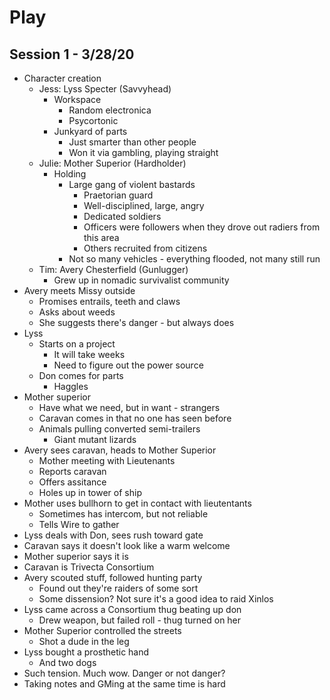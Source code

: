 # Play

## Session 1 - 3/28/20

* Character creation
	* Jess: Lyss Specter (Savvyhead)
		* Workspace
			* Random electronica
			* Psycortonic
		* Junkyard of parts
			* Just smarter than other people
			* Won it via gambling, playing straight
	* Julie: Mother Superior (Hardholder)
		* Holding
			* Large gang of violent bastards
				* Praetorian guard
				* Well-disciplined, large, angry
				* Dedicated soldiers
				* Officers were followers when they drove out radiers from this area
				* Others recruited from citizens
			* Not so many vehicles - everything flooded, not many still run
	* Tim: Avery Chesterfield (Gunlugger)
		* Grew up in nomadic survivalist community
* Avery meets Missy outside
	* Promises entrails, teeth and claws
	* Asks about weeds
	* She suggests there's danger - but always does
* Lyss
	* Starts on a project
		* It will take weeks
		* Need to figure out the power source
	* Don comes for parts
		* Haggles
* Mother superior
	* Have what we need, but in want - strangers
	* Caravan comes in that no one has seen before
	* Animals pulling converted semi-trailers
		* Giant mutant lizards
* Avery sees caravan, heads to Mother Superior
	* Mother meeting with Lieutenants
	* Reports caravan
	* Offers assitance
	* Holes up in tower of ship
* Mother uses bullhorn to get in contact with lieutentants
	* Sometimes has intercom, but not reliable
	* Tells Wire to gather 
* Lyss deals with Don, sees rush toward gate
* Caravan says it doesn't look like a warm welcome
* Mother superior says it is
* Caravan is Trivecta Consortium
* Avery scouted stuff, followed hunting party
	* Found out they're raiders of some sort
	* Some dissension? Not sure it's a good idea to raid Xinlos
* Lyss came across a Consortium thug beating up don
	* Drew weapon, but failed roll - thug turned on her
* Mother Superior controlled the streets
	* Shot a dude in the leg
* Lyss bought a prosthetic hand
	* And two dogs
* Such tension. Much wow. Danger or not danger?
* Taking notes and GMing at the same time is hard
